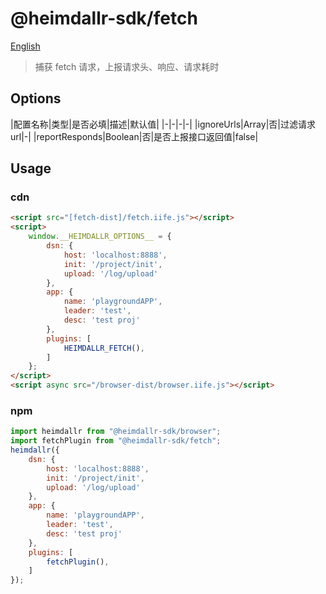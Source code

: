 # @heimdallr-sdk/fetch

[English](./README_en.md)

> 捕获 fetch 请求，上报请求头、响应、请求耗时

## Options

|配置名称|类型|是否必填|描述|默认值|
|-|-|-|-|
|ignoreUrls|Array|否|过滤请求url|-|
|reportResponds|Boolean|否|是否上报接口返回值|false|

## Usage

### cdn

```html
<script src="[fetch-dist]/fetch.iife.js"></script>
<script>
    window.__HEIMDALLR_OPTIONS__ = {
        dsn: {
            host: 'localhost:8888',
            init: '/project/init',
            upload: '/log/upload'
        },
        app: {
            name: 'playgroundAPP',
            leader: 'test',
            desc: 'test proj'
        },
        plugins: [
            HEIMDALLR_FETCH(),
        ]
    };
</script>
<script async src="/browser-dist/browser.iife.js"></script>
```

### npm

```js
import heimdallr from "@heimdallr-sdk/browser";
import fetchPlugin from "@heimdallr-sdk/fetch";
heimdallr({
    dsn: {
        host: 'localhost:8888',
        init: '/project/init',
        upload: '/log/upload'
    },
    app: {
        name: 'playgroundAPP',
        leader: 'test',
        desc: 'test proj'
    },
    plugins: [
        fetchPlugin(),
    ]
});
```
